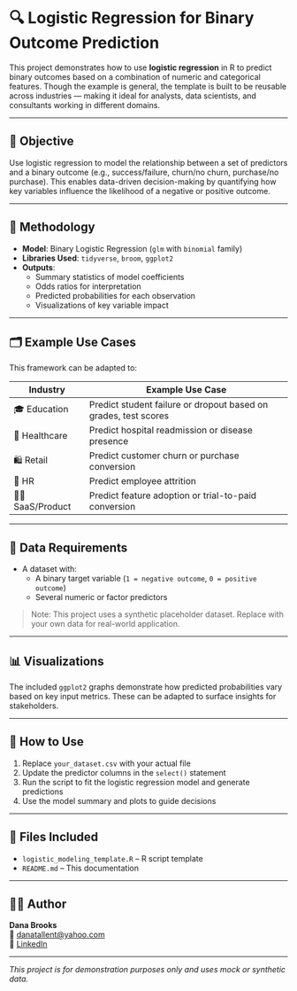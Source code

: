 # 🔍 Logistic Regression for Binary Outcome Prediction

This project demonstrates how to use **logistic regression** in R to predict binary outcomes based on a combination of numeric and categorical features. Though the example is general, the template is built to be reusable across industries — making it ideal for analysts, data scientists, and consultants working in different domains.

---

## 🎯 Objective

Use logistic regression to model the relationship between a set of predictors and a binary outcome (e.g., success/failure, churn/no churn, purchase/no purchase). This enables data-driven decision-making by quantifying how key variables influence the likelihood of a negative or positive outcome.

---

## 🧪 Methodology

- **Model**: Binary Logistic Regression (`glm` with `binomial` family)
- **Libraries Used**: `tidyverse`, `broom`, `ggplot2`
- **Outputs**:
  - Summary statistics of model coefficients
  - Odds ratios for interpretation
  - Predicted probabilities for each observation
  - Visualizations of key variable impact

---

## 🗂️ Example Use Cases

This framework can be adapted to:

| Industry         | Example Use Case                                       |
|------------------|--------------------------------------------------------|
| 🎓 Education      | Predict student failure or dropout based on grades, test scores |
| 🏥 Healthcare     | Predict hospital readmission or disease presence       |
| 🛍️ Retail         | Predict customer churn or purchase conversion          |
| 💼 HR             | Predict employee attrition                             |
| 🧑‍💻 SaaS/Product  | Predict feature adoption or trial-to-paid conversion    |

---

## 🧹 Data Requirements

- A dataset with:
  - A binary target variable (`1 = negative outcome`, `0 = positive outcome`)
  - Several numeric or factor predictors

> Note: This project uses a synthetic placeholder dataset. Replace with your own data for real-world application.

---

## 📊 Visualizations

The included `ggplot2` graphs demonstrate how predicted probabilities vary based on key input metrics. These can be adapted to surface insights for stakeholders.

---

## 🚀 How to Use

1. Replace `your_dataset.csv` with your actual file
2. Update the predictor columns in the `select()` statement
3. Run the script to fit the logistic regression model and generate predictions
4. Use the model summary and plots to guide decisions

---

## 📁 Files Included

- `logistic_modeling_template.R` – R script template
- `README.md` – This documentation

---

## 👩‍💼 Author

**Dana Brooks**  
📧 [danatallent@yahoo.com](mailto:danatallent@yahoo.com)  
🔗 [LinkedIn](https://linkedin.com/in/dana-tallent-brooks-a15977a0)

---

*This project is for demonstration purposes only and uses mock or synthetic data.*
